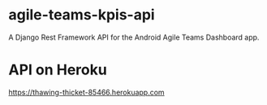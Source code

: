 # agile-teams-kpis-api
A Django Rest Framework API for the Android Agile Teams Dashboard app.

# API on Heroku

https://thawing-thicket-85466.herokuapp.com

